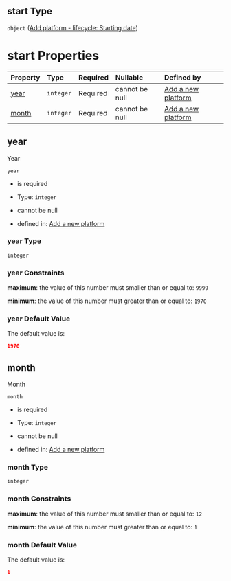 ## start Type

`object` ([Add platform - lifecycle: Starting date](add-platform-properties-add-platform-lifecycle-properties-add-platform---lifecycle-starting-date.md))

# start Properties

| Property        | Type      | Required | Nullable       | Defined by                                                                                                                                                                                                            |
| :-------------- | :-------- | :------- | :------------- | :-------------------------------------------------------------------------------------------------------------------------------------------------------------------------------------------------------------------- |
| [year](#year)   | `integer` | Required | cannot be null | [Add a new platform](add-platform-properties-add-platform-lifecycle-properties-add-platform---lifecycle-starting-date-properties-year.md "add-platform.json#/properties/duration/properties/start/properties/year")   |
| [month](#month) | `integer` | Required | cannot be null | [Add a new platform](add-platform-properties-add-platform-lifecycle-properties-add-platform---lifecycle-starting-date-properties-month.md "add-platform.json#/properties/duration/properties/start/properties/month") |

## year

Year

`year`

*   is required

*   Type: `integer`

*   cannot be null

*   defined in: [Add a new platform](add-platform-properties-add-platform-lifecycle-properties-add-platform---lifecycle-starting-date-properties-year.md "add-platform.json#/properties/duration/properties/start/properties/year")

### year Type

`integer`

### year Constraints

**maximum**: the value of this number must smaller than or equal to: `9999`

**minimum**: the value of this number must greater than or equal to: `1970`

### year Default Value

The default value is:

```json
1970
```

## month

Month

`month`

*   is required

*   Type: `integer`

*   cannot be null

*   defined in: [Add a new platform](add-platform-properties-add-platform-lifecycle-properties-add-platform---lifecycle-starting-date-properties-month.md "add-platform.json#/properties/duration/properties/start/properties/month")

### month Type

`integer`

### month Constraints

**maximum**: the value of this number must smaller than or equal to: `12`

**minimum**: the value of this number must greater than or equal to: `1`

### month Default Value

The default value is:

```json
1
```
